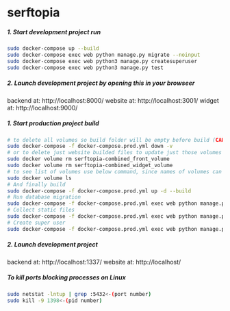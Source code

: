 # serftopia

##### 1. Start development project run
```bash
sudo docker-compose up --build
sudo docker-compose exec web python manage.py migrate --noinput
sudo docker-compose exec web python3 manage.py createsuperuser
sudo docker-compose exec web python3 manage.py test
```

##### 2. Launch development project by opening this in your browseer

backend at: http://localhost:8000/
website at: http://localhost:3001/
widget  at: http://localhost:9000/

##### 1. Start production project build
```bash
# to delete all volumes so build folder will be empty before build (CAUTION, it will remove your database!!!)
sudo docker-compose -f docker-compose.prod.yml down -v
# or to delete just website builded files to update just those volumes use
sudo docker volume rm serftopia-combined_front_volume
sudo docker volume rm serftopia-combined_widget_volume
# to see list of volumes use below command, since names of volumes can be different
sudo docker volume ls
# And finally build
sudo docker-compose -f docker-compose.prod.yml up -d --build
# Run database migration
sudo docker-compose -f docker-compose.prod.yml exec web python manage.py migrate --noinput
# Collect static files
sudo docker-compose -f docker-compose.prod.yml exec web python manage.py collectstatic --no-input --clear
# Create super user
sudo docker-compose -f docker-compose.prod.yml exec web python manage.py createsuperuser
```

##### 2. Launch development project

backend at: http://localhost:1337/
website at: http://localhost/

##### To kill ports blocking processes on Linux
```bash
sudo netstat -lntup | grep :5432<-(port number)
sudo kill -9 1398<-(pid number)
```
